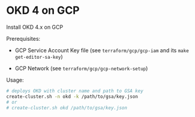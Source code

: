 # OKD 4 on GCP

Install OKD 4.x on GCP

Prerequisites:

* GCP Service Account Key file (see `terraform/gcp/gcp-iam` and its `make get-editor-sa-key`)

* GCP Network (see `terraform/gcp/gcp-network-setup`)

Usage:

```bash
# deploys OKD with cluster name and path to GSA key
create-cluster.sh -n okd -k /path/to/gsa/key.json
# or
# create-cluster.sh okd /path/to/gsa/key.json
```
